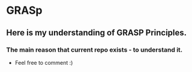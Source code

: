 # GRASp
## Here is my understanding of GRASP Principles.
### The main reason that current repo exists - to understand it.
- Feel free to comment :)
